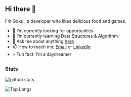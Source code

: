 ## Hi there 👋

I'm Gokul, a developer who likes delicious food and games.

- 🔭 I’m currently looking for opportunities
- 🌱 I’m currently learning Data Structures & Algorithm
- 💬 Ask me about anything [here](https://github.com/igokulganesh/igokulganesh/issues)
- 📫 How to reach me: [Email](mailto:igokulganesh@gmail.com) or [LinkedIn](https://www.linkedin.com/in/gokulganeshi/)
- ⚡ Fun fact: I'm a daydreamer 
<!-- 
- 👯 I’m looking to collaborate on ...
- 🤔 I’m looking for help with ...

- 😄 Pronouns: ...

#### Languages & Tools

<code><img height="40" src="https://raw.githubusercontent.com/github/explore/80688e429a7d4ef2fca1e82350fe8e3517d3494d/topics/html/html.png"></code>
<code><img height="40" src="https://raw.githubusercontent.com/github/explore/80688e429a7d4ef2fca1e82350fe8e3517d3494d/topics/css/css.png"></code>
<code><img height="40" src="https://raw.githubusercontent.com/github/explore/80688e429a7d4ef2fca1e82350fe8e3517d3494d/topics/javascript/javascript.png"></code>
<code><img height="40" src="https://raw.githubusercontent.com/github/explore/80688e429a7d4ef2fca1e82350fe8e3517d3494d/topics/typescript/typescript.png"></code>
<code><img height="40" src="https://raw.githubusercontent.com/github/explore/80688e429a7d4ef2fca1e82350fe8e3517d3494d/topics/nodejs/nodejs.png"></code>
<code><img height="40" src="https://raw.githubusercontent.com/github/explore/80688e429a7d4ef2fca1e82350fe8e3517d3494d/topics/react/react.png"></code>
<code><img height="40" src="https://raw.githubusercontent.com/github/explore/5c058a388828bb5fde0bcafd4bc867b5bb3f26f3/topics/graphql/graphql.png"></code>
<code><img height="40" src="https://raw.githubusercontent.com/github/explore/80688e429a7d4ef2fca1e82350fe8e3517d3494d/topics/electron/electron.png"></code>


![Wakatime Week Stats](https://github-readme-stats.vercel.app/api/wakatime?username=igokulganesh&layout=compact&theme=react)
-->

### Stats

![github stats](https://github-readme-stats.vercel.app/api?username=igokulganesh&show_icons=true&theme=react)

![Top Langs](https://github-readme-stats.vercel.app/api/top-langs/?username=igokulganesh&layout=compact&theme=react)





<!--
**igokulganesh/igokulganesh** is a ✨ _special_ ✨ repository because its `README.md` (this file) appears on your GitHub profile.
-->
